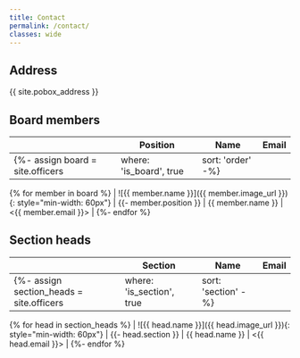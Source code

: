 ```yaml
---
title: Contact
permalink: /contact/
classes: wide
---
```


## Address

{{ site.pobox_address }}

## Board members

|   | Position | Name | Email |
| - | -------- | ---- | ----- |
{%- assign board = site.officers | where: 'is_board', true | sort: 'order' -%}
{% for member in board %}
  | ![{{ member.name }}]({{ member.image_url }}){: style="min-width: 60px"} |
    {{- member.position }} | {{ member.name }} | <{{ member.email }}> |
{%- endfor %}

## Section heads

|   | Section | Name | Email |
| - | -------- | ---- | ----- |
{%- assign section_heads = site.officers | where: 'is_section', true | sort: 'section' -%}
{% for head in section_heads %}
  | ![{{ head.name }}]({{ head.image_url }}){: style="min-width: 60px"} |
    {{- head.section }} | {{ head.name }} | <{{ head.email }}> |
{%- endfor %}
